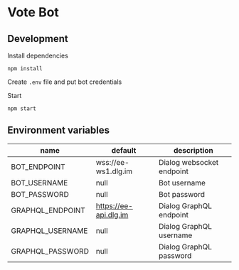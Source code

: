 Vote Bot
========

Development
-----------

Install dependencies
```
npm install
```

Create `.env` file and put bot credentials

Start
```
npm start
```

Environment variables
---------------------

| name                             | default               | description                     |
|----------------------------------|-----------------------|---------------------------------|
| BOT_ENDPOINT                     | wss://ee-ws1.dlg.im   | Dialog websocket endpoint       |
| BOT_USERNAME                     | null                  | Bot username                    |
| BOT_PASSWORD                     | null                  | Bot password                    |
| GRAPHQL_ENDPOINT                 | https://ee-api.dlg.im | Dialog GraphQL endpoint         |
| GRAPHQL_USERNAME                 | null                  | Dialog GraphQL username         |
| GRAPHQL_PASSWORD                 | null                  | Dialog GraphQL password         |
